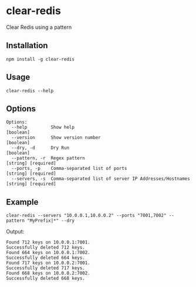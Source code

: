 # clear-redis

Clear Redis using a pattern


## Installation

`npm install -g clear-redis`

## Usage

`clear-redis --help`

## Options

```
Options:
  --help         Show help                                             [boolean]
  --version      Show version number                                   [boolean]
  --dry, -d      Dry Run                                               [boolean]
  --pattern, -r  Regex pattern                                         [string] [required]
  --ports, -p    Comma-separated list of ports                         [string] [required]
  --servers, -s  Comma-separated list of server IP Addresses/Hostnames [string] [required]
```

## Example

`clear-redis --servers "10.0.0.1,10.0.0.2" --ports "7001,7002" --pattern "MyPrefix|*" --dry`

Output:

```
Found 712 keys on 10.0.0.1:7001.
Successfully deleted 712 keys.
Found 664 keys on 10.0.0.1:7002.
Successfully deleted 664 keys.
Found 717 keys on 10.0.0.2:7001.
Successfully deleted 717 keys.
Found 668 keys on 10.0.0.2:7002.
Successfully deleted 668 keys.
```